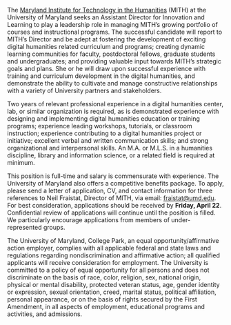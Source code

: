 The [Maryland Institute for Technology in the Humanities](http://mith.umd.edu/) (MITH) at the University of Maryland seeks an Assistant Director for Innovation and Learning to play a leadership role in managing MITH’s growing portfolio of courses and instructional programs. The successful candidate will report to MITH’s Director and be adept at fostering the development of exciting digital humanities related curriculum and programs; creating dynamic learning communities for faculty, postdoctoral fellows, graduate students and undergraduates; and providing valuable input towards MITH’s strategic goals and plans. She or he will draw upon successful experience with training and curriculum development in the digital humanities, and demonstrate the ability to cultivate and manage constructive relationships with a variety of University partners and stakeholders.

Two years of relevant professional experience in a digital humanities center, lab, or similar organization is required, as is demonstrated experience with designing and implementing digital humanities education or training programs; experience leading workshops, tutorials, or classroom instruction; experience contributing to a digital humanities project or initiative; excellent verbal and written communication skills; and strong organizational and interpersonal skills. An M.A. or M.L.S. in a humanities discipline, library and information science, or a related field is required at minimum.

This position is full-time and salary is commensurate with experience. The University of Maryland also offers a competitive benefits package. To apply, please send a letter of application, CV, and contact information for three references to Neil Fraistat, Director of MITH, via email: [fraistat@umd.edu](mailto:fraistat@umd.edu). For best consideration, applications should be received by **Friday, April 22**. Confidential review of applications will continue until the position is filled. We particularly encourage applications from members of under-represented groups.

The University of Maryland, College Park, an equal opportunity/affirmative action employer, complies with all applicable federal and state laws and regulations regarding nondiscrimination and affirmative action; all qualified applicants will receive consideration for employment. The University is committed to a policy of equal opportunity for all persons and does not discriminate on the basis of race, color, religion, sex, national origin, physical or mental disability, protected veteran status, age, gender identity or expression, sexual orientation, creed, marital status, political affiliation, personal appearance, or on the basis of rights secured by the First Amendment, in all aspects of employment, educational programs and activities, and admissions.
